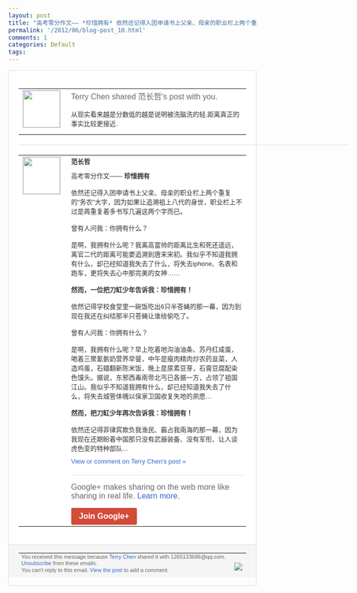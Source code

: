 ```yaml
---
layout: post
title: "高考零分作文―― *珍惜拥有* 依然还记得入团申请书上父亲、母亲的职业栏上两个重..."
permalink: '/2012/06/blog-post_10.html'
comments: 1
categories: Default
tags: 
---
```

<div style="border:solid 1px #dfdfdf;color:#686868;font:13px Arial"><div style="background-color:#fff;padding:20px;"><table cellpadding="0" cellspacing="0"><tr><td style="padding-right:15px;vertical-align:top"><a href="https://plus.google.com/_/notifications/ngemlink?&amp;emid=CLiXlPDPw7ACFUbo3Aod9jsAAA&amp;path=%2F108643996575278738906&amp;dt=1339329683462"><img height="75" src="https://lh3.googleusercontent.com/-KKRGTyJ5Bl0/AAAAAAAAAAI/AAAAAAAAEEY/jllxqER5dCk/s75-c-k-a/photo.jpg" style="border:solid 1px #cccccc;" width="75"/></a></td><td style="width:578px;color:#333;font:13px Arial;vertical-align:top;"><div style="color:#686868;font:16px Arial;;padding-bottom:15px">Terry Chen shared 范长哲's post with you.</div><div style="padding-bottom:10px">从现实看来越是分数低的越是说明被洗脑洗的<wbr/>轻,距离真正的事实比较更接近.</div></td></tr></table><div style="margin:20px 0;border-bottom:solid 1px #dfdfdf;width:670px;"></div><table cellpadding="0" cellspacing="0"><tr><td style="padding-right:15px;vertical-align:top"><a href="https://plus.google.com/_/notifications/ngemlink?&amp;emid=CLiXlPDPw7ACFUbo3Aod9jsAAA&amp;path=%2F112425270975576903639&amp;dt=1339329683462"><img height="75" src="https://lh4.googleusercontent.com/-UH8DcYnI7vs/AAAAAAAAAAI/AAAAAAAAAA8/O76SszHGaJY/s75-c-k-a/photo.jpg" style="border:solid 1px #cccccc;" width="75"/></a></td><td style="width:578px;color:#333;font:13px Arial;vertical-align:top;"><div style="font-weight:bold;padding-bottom:10px">范长哲</div><div style="padding-bottom:10px">高考零分作文―― <b>珍惜拥有</b><br/><br/>依然还记得入团申请书上父亲、母亲<wbr/>的职业栏上两个重复的"务农"大字，因为如<wbr/>果让追溯祖上八代的身世，职业栏上不过是再<wbr/>重复着多书写几遍这两个字而已。<br/><br/>曾有人问我<wbr/>：你拥有什么？<br/><br/>是啊，我拥有什么呢？我离高<wbr/>富帅的距离比生和死还遥远，离官二代的距离<wbr/>可能要追溯到唐末宋初。我似乎不知道我拥有<wbr/>什么，却已经知道我失去了什么，将失去ip<wbr/>hone、名表和跑车，更将失去心中那完美<wbr/>的女神……<br/><br/><b>然而，一位把刀缸少年告诉我：珍<wbr/>惜拥有！</b><br/><br/>依然记得学校食堂里一碗饭吃出6只<wbr/>半苍蝇的那一幕，因为到现在我还在纠结那半<wbr/>只苍蝇让谁给偷吃了。<br/><br/>曾有人问我：你拥有什<wbr/>么？<br/><br/>是啊，我拥有什么呢？早上吃着地沟油油<wbr/>条、苏丹红咸蛋，喝着三聚氰氨奶营养早餐，<wbr/>中午是瘦肉精肉炒农药韭菜，人造鸡蛋，石蜡<wbr/>翻新陈米饭，晚上是尿素豆芽，石膏豆腐配染<wbr/>色馒头。据说，东邪西毒南帝北丐已各据一方<wbr/>，占领了祖国江山。我似乎不知道我拥有什么<wbr/>，却已经知道我失去了什么，将失去城管体魄<wbr/>以保家卫国收复失地的夙愿…<br/><br/><b>然而，把刀缸少<wbr/>年再次告诉我：珍惜拥有！</b><br/><br/>依然还记得菲律宾<wbr/>欺负我渔民、霸占我南海的那一幕，因为我现<wbr/>在还期盼着中国那只没有武器装备、没有军衔<wbr/>、让人谈虎色变的特种部队...</div><a href="https://plus.google.com/_/notifications/ngemlink?&amp;emid=CLiXlPDPw7ACFUbo3Aod9jsAAA&amp;path=%2F108643996575278738906%2Fposts%2FixkLRLyDZ6x%3Fgpinv%3DAMIXal8JnU7FrmC-vBvFpE85LdtTOFIWBtwNnbjpqNFBlqvzK9l9B2mUzTb2WQ1bmbEIk0Q9PvhTlwO9lC27ZDB3wqgytbB_XCCnLdSoap0bA7noIxlTXTA&amp;dt=1339329683462" style="color:#3366CC;text-decoration:none;">View or comment on Terry Chen's post »</a><div style="margin-top:20px;border-top:solid 1px #dfdfdf"><div style="padding:15px 0;color:#686868;font:16px Arial;">Google+ makes sharing on the web more like sharing in real life. <a href="http://www.google.com/+/learnmore/" style="color:#3366CC;text-decoration:none;">Learn more</a>.</div><a href="https://plus.google.com/_/notifications/ngemlink?&amp;emid=CLiXlPDPw7ACFUbo3Aod9jsAAA&amp;path=%2F%3Fgpinv%3DAMIXal8JnU7FrmC-vBvFpE85LdtTOFIWBtwNnbjpqNFBlqvzK9l9B2mUzTb2WQ1bmbEIk0Q9PvhTlwO9lC27ZDB3wqgytbB_XCCnLdSoap0bA7noIxlTXTA&amp;dt=1339329683462" style="display:inline-block;padding:7px 15px;background-color:#d44b38; color:#fff;font-size:16px; font-weight:bold;border-radius:2px;border:solid 1px #c43b28; white-space:nowrap;text-decoration:none">Join Google+</a></div></td></tr></table></div><div style="border-top:solid 1px #dfdfdf;padding:0 20px; background-color:#f5f5f5"><table cellpadding="0" cellspacing="0" style="height:50px"><tbody><tr><td style="vertical-align:middle;width:100%; color:#636363;font:11px Arial; line-height:120%">You received this message because <a href="https://plus.google.com/_/notifications/ngemlink?&amp;emid=CLiXlPDPw7ACFUbo3Aod9jsAAA&amp;path=%2F108643996575278738906%3Fgpinv%3DAMIXal8JnU7FrmC-vBvFpE85LdtTOFIWBtwNnbjpqNFBlqvzK9l9B2mUzTb2WQ1bmbEIk0Q9PvhTlwO9lC27ZDB3wqgytbB_XCCnLdSoap0bA7noIxlTXTA&amp;dt=1339329683462" style="color:#3366CC;text-decoration:none;">Terry Chen</a> shared it with 1265133686@qq.com. <a href="https://plus.google.com/_/notifications/ngemlink?&amp;emid=CLiXlPDPw7ACFUbo3Aod9jsAAA&amp;path=%2F_%2Fnonplus%2Femailsettings%3Fgpinv%3DAMIXal8JnU7FrmC-vBvFpE85LdtTOFIWBtwNnbjpqNFBlqvzK9l9B2mUzTb2WQ1bmbEIk0Q9PvhTlwO9lC27ZDB3wqgytbB_XCCnLdSoap0bA7noIxlTXTA%26est%3DADH5u8WxXGLcAjI8AwkzEYE8DZWqK-4sPJns87sEVSVa5TUvf_kujPPLgbK61pnP0KkzFUL-ZuPfsBq_9yPtNFjVqrx_I99IW-5NgjH5ZCpwLNL2RkyLoRkNE6tc8OBDdC9QbcdQzscg&amp;dt=1339329683462" style="color:#3366CC;text-decoration:none;">Unsubscribe</a> from these emails.<br>You can't reply to this email. <a href="https://plus.google.com/_/notifications/ngemlink?&amp;emid=CLiXlPDPw7ACFUbo3Aod9jsAAA&amp;path=%2F108643996575278738906%2Fposts%2FixkLRLyDZ6x%3Fgpinv%3DAMIXal8JnU7FrmC-vBvFpE85LdtTOFIWBtwNnbjpqNFBlqvzK9l9B2mUzTb2WQ1bmbEIk0Q9PvhTlwO9lC27ZDB3wqgytbB_XCCnLdSoap0bA7noIxlTXTA&amp;dt=1339329683462" style="color:#3366CC;text-decoration:none;">View the post</a> to add a comment.<br/></br></td><td><img src="https://ssl.gstatic.com/s2/oz/images/notifications/logo/google-plus-6617a72bb36cc548861652780c9e6ff1.png"/></td></tr></tbody></table></div></div>